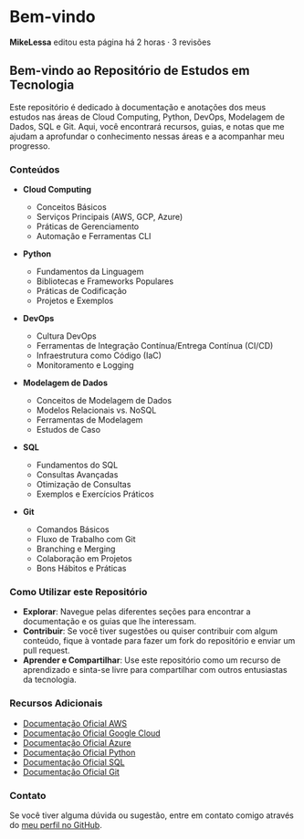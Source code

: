 # Bem-vindo

**MikeLessa** editou esta página há 2 horas · 3 revisões

## Bem-vindo ao Repositório de Estudos em Tecnologia

Este repositório é dedicado à documentação e anotações dos meus estudos nas áreas de Cloud Computing, Python, DevOps, Modelagem de Dados, SQL e Git. Aqui, você encontrará recursos, guias, e notas que me ajudam a aprofundar o conhecimento nessas áreas e a acompanhar meu progresso.

### Conteúdos

- **Cloud Computing**
  - Conceitos Básicos
  - Serviços Principais (AWS, GCP, Azure)
  - Práticas de Gerenciamento
  - Automação e Ferramentas CLI

- **Python**
  - Fundamentos da Linguagem
  - Bibliotecas e Frameworks Populares
  - Práticas de Codificação
  - Projetos e Exemplos

- **DevOps**
  - Cultura DevOps
  - Ferramentas de Integração Contínua/Entrega Contínua (CI/CD)
  - Infraestrutura como Código (IaC)
  - Monitoramento e Logging

- **Modelagem de Dados**
  - Conceitos de Modelagem de Dados
  - Modelos Relacionais vs. NoSQL
  - Ferramentas de Modelagem
  - Estudos de Caso

- **SQL**
  - Fundamentos do SQL
  - Consultas Avançadas
  - Otimização de Consultas
  - Exemplos e Exercícios Práticos

- **Git**
  - Comandos Básicos
  - Fluxo de Trabalho com Git
  - Branching e Merging
  - Colaboração em Projetos
  - Bons Hábitos e Práticas

### Como Utilizar este Repositório

- **Explorar**: Navegue pelas diferentes seções para encontrar a documentação e os guias que lhe interessam.
- **Contribuir**: Se você tiver sugestões ou quiser contribuir com algum conteúdo, fique à vontade para fazer um fork do repositório e enviar um pull request.
- **Aprender e Compartilhar**: Use este repositório como um recurso de aprendizado e sinta-se livre para compartilhar com outros entusiastas da tecnologia.

### Recursos Adicionais

- [Documentação Oficial AWS](https://aws.amazon.com/pt/documentation/)
- [Documentação Oficial Google Cloud](https://cloud.google.com/docs/)
- [Documentação Oficial Azure](https://docs.microsoft.com/pt-br/azure/)
- [Documentação Oficial Python](https://docs.python.org/3/)
- [Documentação Oficial SQL](https://dev.mysql.com/doc/)
- [Documentação Oficial Git](https://git-scm.com/doc/)

### Contato

Se você tiver alguma dúvida ou sugestão, entre em contato comigo através do [meu perfil no GitHub](https://github.com/lessamike).
